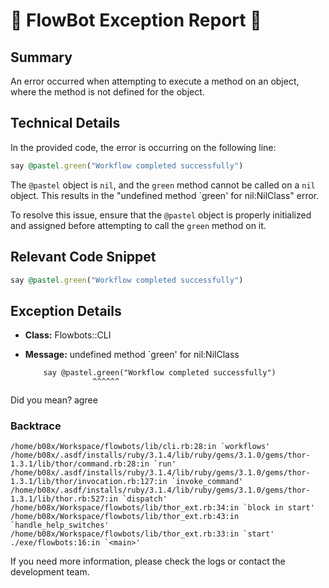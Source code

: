 # 🤖 FlowBot Exception Report 🤖


## Summary
An error occurred when attempting to execute a method on an object, where the method is not defined for the object. 

## Technical Details
In the provided code, the error is occurring on the following line:

```ruby
say @pastel.green("Workflow completed successfully")
```

The `@pastel` object is `nil`, and the `green` method cannot be called on a `nil` object. This results in the "undefined method `green' for nil:NilClass" error. 

To resolve this issue, ensure that the `@pastel` object is properly initialized and assigned before attempting to call the `green` method on it. 

## Relevant Code Snippet
```ruby
say @pastel.green("Workflow completed successfully")
```


## Exception Details

- **Class:** Flowbots::CLI
- **Message:** undefined method `green' for nil:NilClass

          say @pastel.green("Workflow completed successfully")
                     ^^^^^^
Did you mean?  agree

### Backtrace

```
/home/b08x/Workspace/flowbots/lib/cli.rb:28:in `workflows'
/home/b08x/.asdf/installs/ruby/3.1.4/lib/ruby/gems/3.1.0/gems/thor-1.3.1/lib/thor/command.rb:28:in `run'
/home/b08x/.asdf/installs/ruby/3.1.4/lib/ruby/gems/3.1.0/gems/thor-1.3.1/lib/thor/invocation.rb:127:in `invoke_command'
/home/b08x/.asdf/installs/ruby/3.1.4/lib/ruby/gems/3.1.0/gems/thor-1.3.1/lib/thor.rb:527:in `dispatch'
/home/b08x/Workspace/flowbots/lib/thor_ext.rb:34:in `block in start'
/home/b08x/Workspace/flowbots/lib/thor_ext.rb:43:in `handle_help_switches'
/home/b08x/Workspace/flowbots/lib/thor_ext.rb:33:in `start'
./exe/flowbots:16:in `<main>'
```

If you need more information, please check the logs or contact the development team.
